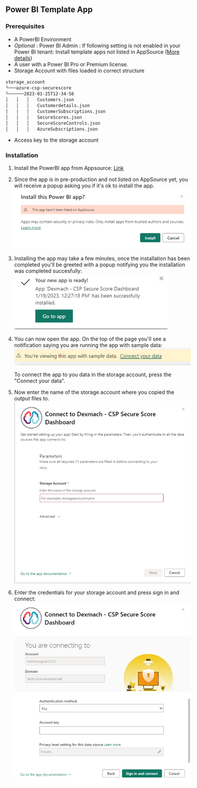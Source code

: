 ## Power BI Template App
### Prerequisites
 * A PowerBI Environment
 * *Optional* : Power BI Admin : If following setting is not enabled in your Power BI  tenant: Install template apps not listed in AppSource ([More details](PowerBI_settings.md))
 * A user with a Power BI Pro or Premium license.
 * Storage Account with files loaded in correct structure

```
storage_account
└───azure-csp-securescore
└──────2023-01-25T12-34-56
│   │   │   Customers.json
│   │   │   Customerdetails.json
│   │   │   CustomerSubscriptions.json
│   │   │   SecureScores.json
│   │   │   SecureScoreControls.json
│   │   │   AzureSubscriptions.json

```

 * Access key to the storage account

### Installation

1. Install the PowerBI app from Appsource: [Link](https://app.powerbi.com/Redirect?action=InstallApp&appId=5f2129a5-9c6a-4553-8f6a-e57641e13801&packageKey=5d4c1245-45c7-4c41-98cd-29ca1ebf9a6a-P9WS2492W-opv2eGMwiJKTlhxm6KfmEnJCeBT-EQt0&ownerId=99c75c69-9ef2-4c4e-b5e3-54b6cf95c977&buildVersion=8)

2. Since the app is in pre-production and not listed on AppSource yet, you will receive a popup asking you if it's ok to install the app.  
![installed_app](../img/appsource_popup.png)

3. Installing the app may take a few minutes, once the installation has been completed you'll be greeted with a popup notifying you the installation was completed succesfully:  
![installed_app](../img/installed_app.png)

4. You can now open the app. On the top of the page you'll see a notification saying you are running the app with sample data:
   ![installed_app](../img/sample_data.png)

   To connect the app to you data in the storage account, press the "Connect your data". 
   
5. Now enter the name of the storage account where you copied the output files to.  
![installed_app](../img/enter_params.png)

6. Enter the credentials for your storage account and press sign in and connect:  
![installed_app](../img/enter_credentials.png)
